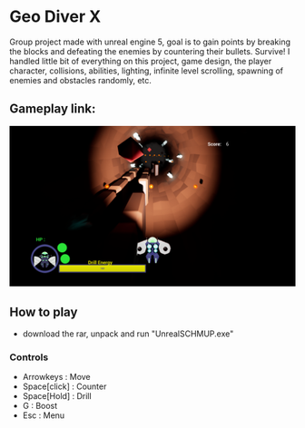 # Geo Diver X
Group project made with unreal engine 5, goal is to gain points by breaking the blocks and defeating the enemies by countering their bullets. Survive!
I handled little bit of everything on this project, game design, the player character, collisions, abilities, lighting, infinite level scrolling, spawning of enemies and obstacles randomly, etc.

## Gameplay link:
 
[![Video Thumbnail](https://github.com/TTalvenH/project_thumbnails/blob/master/GeoDiverX.png?raw=true)](https://youtu.be/CGuUvYQQ_Ps)

## How to play

- download the rar, unpack and run "UnrealSCHMUP.exe"

### Controls

- Arrowkeys        : Move
- Space[click]     : Counter
- Space[Hold]      : Drill
- G                : Boost 
- Esc              : Menu
